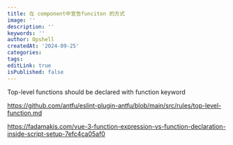 ```yaml
---
title: 在 component中宣告funciton 的方式
image: ''
description: ''
keywords: ''
author: Opshell
createdAt: '2024-09-25'
categories:
tags:
editLink: true
isPublished: false
---
```

Top-level functions should be declared with function keyword

https://github.com/antfu/eslint-plugin-antfu/blob/main/src/rules/top-level-function.md

https://fadamakis.com/vue-3-function-expression-vs-function-declaration-inside-script-setup-7efc4ca05af0

